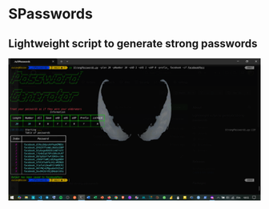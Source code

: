# SPasswords
## Lightweight script to generate strong passwords


![image alt](https://github.com/ousax/SPasswords/blob/a168df1d431a92da0b772223f9ab097047f568b2/passgg.png)

